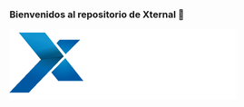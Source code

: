 ### Bienvenidos al repositorio de Xternal 👋
![Fondo](https://raw.githubusercontent.com/XTS-CORP/XTS-CORP/main/assets/xternal-logo-blue-4.png)

<!--
**XTS-CORP/XTS-CORP** is a ✨ _special_ ✨ repository because its `README.md` (this file) appears on your GitHub profile.

Here are some ideas to get you started:

- 🔭 I’m currently working on ...
- 🌱 I’m currently learning ...
- 👯 I’m looking to collaborate on ...
- 🤔 I’m looking for help with ...
- 💬 Ask me about ...
- 📫 How to reach me: ...
- 😄 Pronouns: ...
- ⚡ Fun fact: ...
-->
